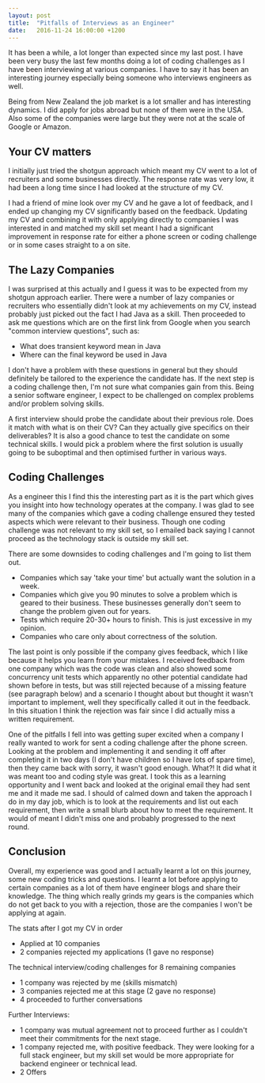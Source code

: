 ```yaml
---
layout: post
title:  "Pitfalls of Interviews as an Engineer"
date:   2016-11-24 16:00:00 +1200
---
```

It has been a while, a lot longer than expected since my last post. I have been very busy the last few months doing a lot of coding challenges as I have been interviewing at various companies. I have to say it has been an interesting journey especially being someone who interviews engineers as well.

Being from New Zealand the job market is a lot smaller and has interesting dynamics. I did apply for jobs abroad but none of them were in the USA. Also some of the companies were large but they were not at the scale of Google or Amazon.

## Your CV matters
I initially just tried the shotgun approach which meant my CV went to a lot of recruiters and some businesses directly. The response rate was very low, it had been a long time since I had looked at the structure of my CV.

I had a friend of mine look over my CV and he gave a lot of feedback, and I ended up changing my CV significantly based on the feedback. Updating my CV and combining it with only applying directly to companies I was interested in and matched my skill set meant I had a significant improvement in response rate for either a phone screen or coding challenge or in some cases straight to a on site.

## The Lazy Companies
I was surprised at this actually and I guess it was to be expected from my shotgun approach earlier. There were a number of lazy companies or recruiters who essentially didn't look at my achievements on my CV, instead probably just picked out the fact I had Java as a skill. Then proceeded to ask me questions which are on the first link from Google when you search "common <insert language> interview questions", such as:
 - What does transient keyword mean in Java
 - Where can the final keyword be used in Java

I don't have a problem with these questions in general but they should definitely be tailored to the experience the candidate has. If the next step is a coding challenge then, I'm not sure what companies gain from this. Being a senior software engineer, I expect to be challenged on complex problems and/or problem solving skills.

A first interview should probe the candidate about their previous role. Does it match with what is on their CV? Can they actually give specifics on their deliverables? It is also a good chance to test the candidate on some technical skills. I would pick a problem where the first solution is usually going to be suboptimal and then optimised further in various ways.

## Coding Challenges
As a engineer this I find this the interesting part as it is the part which gives you insight into how technology operates at the company. I was glad to see many of the companies which gave a coding challenge ensured they tested aspects which were relevant to their business. Though one coding challenge was not relevant to my skill set, so I emailed back saying I cannot proceed as the technology stack is outside my skill set.

There are some downsides to coding challenges and I'm going to list them out.
 - Companies which say 'take your time' but actually want the solution in a week.
 - Companies which give you 90 minutes to solve a problem which is geared to their business. These businesses generally don't seem to change the problem given out for years.
 - Tests which require 20-30+ hours to finish. This is just excessive in my opinion.
 - Companies who care only about correctness of the solution.

The last point is only possible if the company gives feedback, which I like because it helps you learn from your mistakes. I received feedback from one company which was the code was clean and also showed some concurrency unit tests which apparently no other potential candidate had shown before in tests, but was still rejected because of a missing feature (see paragraph below) and a scenario I thought about but thought it wasn't important to implement, well they specifically called it out in the feedback. In this situation I think the rejection was fair since I did actually miss a written requirement.

One of the pitfalls I fell into was getting super excited when a company I really wanted to work for sent a coding challenge after the phone screen. Looking at the problem and implementing it and sending it off after completing it in two days (I don't have children so I have lots of spare time), then they came back with sorry, it wasn't good enough. What?! It did what it was meant too and coding style was great. I took this as a learning opportunity and I went back and looked at the original email they had sent me and it made me sad. I should of calmed down and taken the approach I do in my day job, which is to look at the requirements and list out each requirement, then write a small blurb about how to meet the requirement. It would of meant I didn't miss one and probably progressed to the next round.

## Conclusion
Overall, my experience was good and I actually learnt a lot on this journey, some new coding tricks and questions. I learnt a lot before applying to certain companies as a lot of them have engineer blogs and share their knowledge. The thing which really grinds my gears is the companies which do not get back to you with a rejection, those are the companies I won't be applying at again.

The stats after I got my CV in order
 - Applied at 10 companies
 - 2 companies rejected my applications (1 gave no response)

The technical interview/coding challenges for 8 remaining companies
 - 1 company was rejected by me (skills mismatch)
 - 3 companies rejected me at this stage (2 gave no response)
 - 4 proceeded to further conversations

Further Interviews:
 - 1 company was mutual agreement not to proceed further as I couldn't meet their commitments for the next stage.
 - 1 company rejected me, with positive feedback. They were looking for a full stack engineer, but my skill set would be more appropriate for backend engineer or technical lead.
 - 2 Offers
